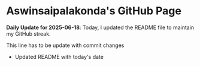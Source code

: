 # Aswinsaipalakonda's GitHub Page



**Daily Update for 2025-06-18**: Today, I updated the README file to maintain my GitHub streak.

This line has to be update with commit changes 
 - Updated README with today's date
